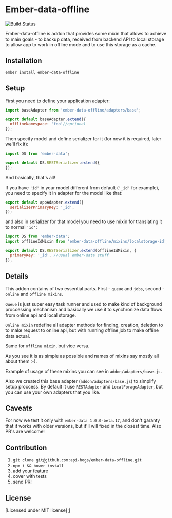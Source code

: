 # Ember-data-offline
[![Build Status](https://travis-ci.org/api-hogs/ember-data-offline.svg?branch=master)](https://travis-ci.org/api-hogs/ember-data-offline)

Ember-data-offline is addon that provides some mixin that allows to achieve to main goals - to backup data, received from backend API to local storage to allow app to work in offline mode and to use this storage as a cache. 

## Installation

```
ember install ember-data-offline
```

## Setup

First you need to define your application adapter:

```javascript
import baseAdapter from 'ember-data-offline/adapters/base';

export default baseAdapter.extend({
  offlineNamespace: 'foo'//optional
});
```

Then specify model and define serializer for it (for now it is required, later we'll fix it):

```javascript
import DS from 'ember-data';

export default DS.RESTSerializer.extend({
});
```

And basically, that's all!

If you have `'id'` in your model different from default (`'_id'` for example), you need to specify it in adapter for the model like that:

```javascript
export default appAdapter.extend({
  serializerPrimaryKey: '_id',
});
```

and also in serializer for that model you need to use mixin for translating it to normal `'id'`:

```javascript
import DS from 'ember-data';
import offlineIdMixin from 'ember-data-offline/mixins/localstorage-id'; //thing that you need!

export default DS.RESTSerializer.extend(offlineIdMixin, {
  primaryKey: '_id', //usual ember-data stuff
});
```

## Details

This addon contains of two essential parts. First - `queue` and `jobs`, second - `online` and `offline mixins`.

`Queue` is just super easy task runner and used to make kind of background proccessing mechanism and basically we use it to synchronize data flows from online api and local storage.

`Online mixin` redefine all adapter methods for finding, creation, deletion to to make request to online api, but with running offline job to make offline data actual.

Same for `offline mixin`, but vice versa.

As you see it is as simple as possible and names of mixins say mostly all about them :-).

Example of usage of these mixins you can see in `addon/adapters/base.js`.

Also we created this base adapter (`addon/adapters/base.js`) to simplify setup proccess. By default it use `RESTAdapter` and `LocalForageAdapter`, but you can use your own adapters that you like.

## Caveats

For now we test it only with `ember-data 1.0.0-beta.17`, and don't garanty that it works with older versions, but it'll will fixed in the closest time. Also PR's are welcome!

## Contribution

1. `git clone git@github.com:api-hogs/ember-data-offline.git`
2. `npm i && bower install`
3. add your feature
4. cover with tests
5. send PR!

## License

[Licensed under MIT license] [1]

[1]:http://opensource.org/licenses/mit-license.php
